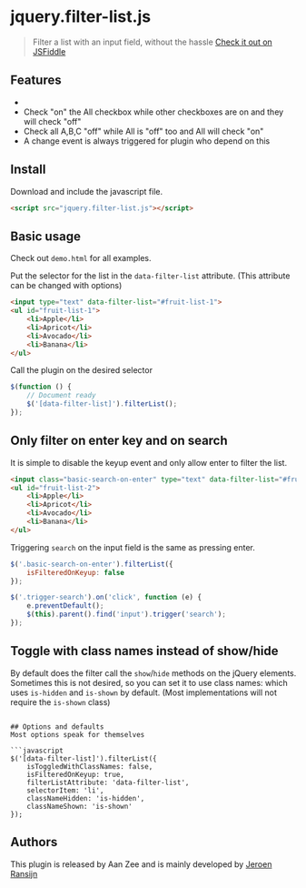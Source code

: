 # jquery.filter-list.js
> Filter a list with an input field, without the hassle [Check it out on JSFiddle](TODO)

## Features
-
- Check "on" the All checkbox while other checkboxes are on and they will check "off"
- Check all A,B,C "off" while All is "off" too and All will check "on"
- A change event is always triggered for plugin who depend on this

## Install
Download and include the javascript file.
```html
<script src="jquery.filter-list.js"></script>
```

## Basic usage
Check out `demo.html` for all examples.

Put the selector for the list in the `data-filter-list` attribute. (This attribute can be changed with options)
```html
<input type="text" data-filter-list="#fruit-list-1">
<ul id="fruit-list-1">
	<li>Apple</li>
	<li>Apricot</li>
	<li>Avocado</li>
	<li>Banana</li>
</ul>
```

Call the plugin on the desired selector

```javascript
$(function () {
	// Document ready
	$('[data-filter-list]').filterList();
});
```

## Only filter on enter key and on search

It is simple to disable the keyup event and only allow enter to filter the list.
```html
<input class="basic-search-on-enter" type="text" data-filter-list="#fruit-list-2"> <button class="trigger-search">Trigger search</button>
<ul id="fruit-list-2">
	<li>Apple</li>
	<li>Apricot</li>
	<li>Avocado</li>
	<li>Banana</li>
</ul>
```

Triggering `search` on the input field is the same as pressing enter.
```javascript
$('.basic-search-on-enter').filterList({
	isFilteredOnKeyup: false
});

$('.trigger-search').on('click', function (e) {
	e.preventDefault();
	$(this).parent().find('input').trigger('search');
});
```

## Toggle with class names instead of show/hide
By default does the filter call the `show`/`hide` methods on the jQuery elements. Sometimes this is not desired, so you can set it to use class names: which uses `is-hidden` and `is-shown` by default. (Most implementations will not require the `is-shown` class)

```

## Options and defaults
Most options speak for themselves

```javascript
$('[data-filter-list]').filterList({
	isToggledWithClassNames: false,
	isFilteredOnKeyup: true,
	filterListAttribute: 'data-filter-list',
	selectorItem: 'li',
	classNameHidden: 'is-hidden',
	classNameShown: 'is-shown'
});
```

## Authors
This plugin is released by Aan Zee and is mainly developed by [Jeroen Ransijn](https://github.com/jeroenransijn)